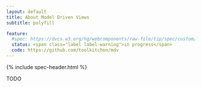 ```yaml
---
layout: default
title: About Model Driven Views
subtitle: polyfill

feature:
  #spec: https://dvcs.w3.org/hg/webcomponents/raw-file/tip/spec/custom/index.html
  status: <span class="label label-warning">in progress</span>
  code: https://github.com/toolkitchen/mdv
---
```


{% include spec-header.html %}

TODO
